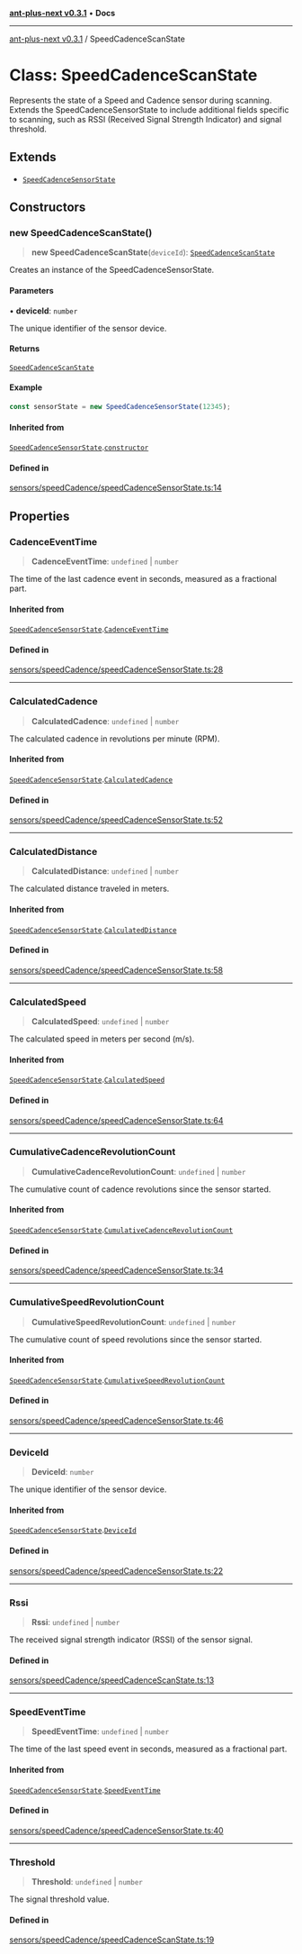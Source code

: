 [**ant-plus-next v0.3.1**](../README.md) • **Docs**

***

[ant-plus-next v0.3.1](../README.md) / SpeedCadenceScanState

# Class: SpeedCadenceScanState

Represents the state of a Speed and Cadence sensor during scanning.
Extends the SpeedCadenceSensorState to include additional fields specific to scanning,
such as RSSI (Received Signal Strength Indicator) and signal threshold.

## Extends

- [`SpeedCadenceSensorState`](SpeedCadenceSensorState.md)

## Constructors

### new SpeedCadenceScanState()

> **new SpeedCadenceScanState**(`deviceId`): [`SpeedCadenceScanState`](SpeedCadenceScanState.md)

Creates an instance of the SpeedCadenceSensorState.

#### Parameters

• **deviceId**: `number`

The unique identifier of the sensor device.

#### Returns

[`SpeedCadenceScanState`](SpeedCadenceScanState.md)

#### Example

```ts
const sensorState = new SpeedCadenceSensorState(12345);
```

#### Inherited from

[`SpeedCadenceSensorState`](SpeedCadenceSensorState.md).[`constructor`](SpeedCadenceSensorState.md#constructors)

#### Defined in

[sensors/speedCadence/speedCadenceSensorState.ts:14](https://github.com/Benjamin-Stefan/ant-plus-next/blob/c9567bc41ed33c15275cf583dde1cd362dcbccff/src/sensors/speedCadence/speedCadenceSensorState.ts#L14)

## Properties

### CadenceEventTime

> **CadenceEventTime**: `undefined` \| `number`

The time of the last cadence event in seconds, measured as a fractional part.

#### Inherited from

[`SpeedCadenceSensorState`](SpeedCadenceSensorState.md).[`CadenceEventTime`](SpeedCadenceSensorState.md#cadenceeventtime)

#### Defined in

[sensors/speedCadence/speedCadenceSensorState.ts:28](https://github.com/Benjamin-Stefan/ant-plus-next/blob/c9567bc41ed33c15275cf583dde1cd362dcbccff/src/sensors/speedCadence/speedCadenceSensorState.ts#L28)

***

### CalculatedCadence

> **CalculatedCadence**: `undefined` \| `number`

The calculated cadence in revolutions per minute (RPM).

#### Inherited from

[`SpeedCadenceSensorState`](SpeedCadenceSensorState.md).[`CalculatedCadence`](SpeedCadenceSensorState.md#calculatedcadence)

#### Defined in

[sensors/speedCadence/speedCadenceSensorState.ts:52](https://github.com/Benjamin-Stefan/ant-plus-next/blob/c9567bc41ed33c15275cf583dde1cd362dcbccff/src/sensors/speedCadence/speedCadenceSensorState.ts#L52)

***

### CalculatedDistance

> **CalculatedDistance**: `undefined` \| `number`

The calculated distance traveled in meters.

#### Inherited from

[`SpeedCadenceSensorState`](SpeedCadenceSensorState.md).[`CalculatedDistance`](SpeedCadenceSensorState.md#calculateddistance)

#### Defined in

[sensors/speedCadence/speedCadenceSensorState.ts:58](https://github.com/Benjamin-Stefan/ant-plus-next/blob/c9567bc41ed33c15275cf583dde1cd362dcbccff/src/sensors/speedCadence/speedCadenceSensorState.ts#L58)

***

### CalculatedSpeed

> **CalculatedSpeed**: `undefined` \| `number`

The calculated speed in meters per second (m/s).

#### Inherited from

[`SpeedCadenceSensorState`](SpeedCadenceSensorState.md).[`CalculatedSpeed`](SpeedCadenceSensorState.md#calculatedspeed)

#### Defined in

[sensors/speedCadence/speedCadenceSensorState.ts:64](https://github.com/Benjamin-Stefan/ant-plus-next/blob/c9567bc41ed33c15275cf583dde1cd362dcbccff/src/sensors/speedCadence/speedCadenceSensorState.ts#L64)

***

### CumulativeCadenceRevolutionCount

> **CumulativeCadenceRevolutionCount**: `undefined` \| `number`

The cumulative count of cadence revolutions since the sensor started.

#### Inherited from

[`SpeedCadenceSensorState`](SpeedCadenceSensorState.md).[`CumulativeCadenceRevolutionCount`](SpeedCadenceSensorState.md#cumulativecadencerevolutioncount)

#### Defined in

[sensors/speedCadence/speedCadenceSensorState.ts:34](https://github.com/Benjamin-Stefan/ant-plus-next/blob/c9567bc41ed33c15275cf583dde1cd362dcbccff/src/sensors/speedCadence/speedCadenceSensorState.ts#L34)

***

### CumulativeSpeedRevolutionCount

> **CumulativeSpeedRevolutionCount**: `undefined` \| `number`

The cumulative count of speed revolutions since the sensor started.

#### Inherited from

[`SpeedCadenceSensorState`](SpeedCadenceSensorState.md).[`CumulativeSpeedRevolutionCount`](SpeedCadenceSensorState.md#cumulativespeedrevolutioncount)

#### Defined in

[sensors/speedCadence/speedCadenceSensorState.ts:46](https://github.com/Benjamin-Stefan/ant-plus-next/blob/c9567bc41ed33c15275cf583dde1cd362dcbccff/src/sensors/speedCadence/speedCadenceSensorState.ts#L46)

***

### DeviceId

> **DeviceId**: `number`

The unique identifier of the sensor device.

#### Inherited from

[`SpeedCadenceSensorState`](SpeedCadenceSensorState.md).[`DeviceId`](SpeedCadenceSensorState.md#deviceid)

#### Defined in

[sensors/speedCadence/speedCadenceSensorState.ts:22](https://github.com/Benjamin-Stefan/ant-plus-next/blob/c9567bc41ed33c15275cf583dde1cd362dcbccff/src/sensors/speedCadence/speedCadenceSensorState.ts#L22)

***

### Rssi

> **Rssi**: `undefined` \| `number`

The received signal strength indicator (RSSI) of the sensor signal.

#### Defined in

[sensors/speedCadence/speedCadenceScanState.ts:13](https://github.com/Benjamin-Stefan/ant-plus-next/blob/c9567bc41ed33c15275cf583dde1cd362dcbccff/src/sensors/speedCadence/speedCadenceScanState.ts#L13)

***

### SpeedEventTime

> **SpeedEventTime**: `undefined` \| `number`

The time of the last speed event in seconds, measured as a fractional part.

#### Inherited from

[`SpeedCadenceSensorState`](SpeedCadenceSensorState.md).[`SpeedEventTime`](SpeedCadenceSensorState.md#speedeventtime)

#### Defined in

[sensors/speedCadence/speedCadenceSensorState.ts:40](https://github.com/Benjamin-Stefan/ant-plus-next/blob/c9567bc41ed33c15275cf583dde1cd362dcbccff/src/sensors/speedCadence/speedCadenceSensorState.ts#L40)

***

### Threshold

> **Threshold**: `undefined` \| `number`

The signal threshold value.

#### Defined in

[sensors/speedCadence/speedCadenceScanState.ts:19](https://github.com/Benjamin-Stefan/ant-plus-next/blob/c9567bc41ed33c15275cf583dde1cd362dcbccff/src/sensors/speedCadence/speedCadenceScanState.ts#L19)

